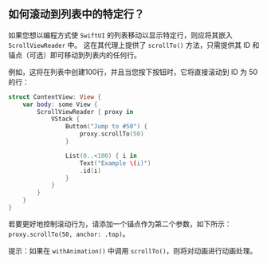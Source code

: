 如何滚动到列表中的特定行？
---

如果您想以编程方式使 `SwiftUI` 的列表移动以显示特定行，则应将其嵌入 `ScrollViewReader` 中。 这在其代理上提供了 `scrollTo()` 方法，只需提供其 ID 和锚点（可选）即可移动到列表内的任何行。

例如，这将在列表中创建100行，并且当您按下按钮时，它将直接滚动到 ID 为 50 的行：

```swift
struct ContentView: View {
    var body: some View {
        ScrollViewReader { proxy in
            VStack {
                Button("Jump to #50") {
                    proxy.scrollTo(50)
                }

                List(0..<100) { i in
                    Text("Example \(i)")
                    .id(i)
                }
            }
        }
    }
}
```

若要更好地控制滚动行为，请添加一个锚点作为第二个参数，如下所示：`proxy.scrollTo(50, anchor: .top)`。

提示：如果在 `withAnimation()` 中调用 `scrollTo()`，则将对动画进行动画处理。